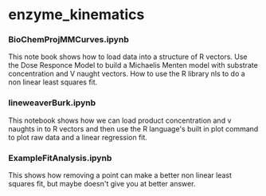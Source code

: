 # enzyme_kinematics #
### BioChemProjMMCurves.ipynb ###
This note book shows how to load data into a structure of R vectors. Use the Dose Responce Model to build a 
Michaelis Menten model with substrate concentration and V naught vectors. How to use the R library nls to do a non linear least squares fit.

### lineweaverBurk.ipynb ###
This notebook shows how we can load product concentration and v naughts in to R vectors and then use the R language's built in plot command to plot raw data and a linear regression fit. 

### ExampleFitAnalysis.ipynb ###
This shows how removing a point can make a better non linear least squares fit, but maybe doesn't give you at better answer. 
